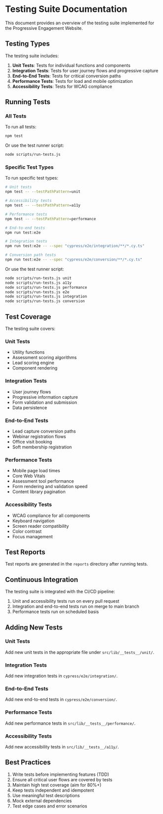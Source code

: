 # Testing Suite Documentation

This document provides an overview of the testing suite implemented for the Progressive Engagement Website.

## Testing Types

The testing suite includes:

1. **Unit Tests**: Tests for individual functions and components
2. **Integration Tests**: Tests for user journey flows and progressive capture
3. **End-to-End Tests**: Tests for critical conversion paths
4. **Performance Tests**: Tests for load and mobile optimization
5. **Accessibility Tests**: Tests for WCAG compliance

## Running Tests

### All Tests

To run all tests:

```bash
npm test
```

Or use the test runner script:

```bash
node scripts/run-tests.js
```

### Specific Test Types

To run specific test types:

```bash
# Unit tests
npm test -- --testPathPattern=unit

# Accessibility tests
npm test -- --testPathPattern=a11y

# Performance tests
npm test -- --testPathPattern=performance

# End-to-end tests
npm run test:e2e

# Integration tests
npm run test:e2e -- --spec "cypress/e2e/integration/**/*.cy.ts"

# Conversion path tests
npm run test:e2e -- --spec "cypress/e2e/conversion/**/*.cy.ts"
```

Or use the test runner script:

```bash
node scripts/run-tests.js unit
node scripts/run-tests.js a11y
node scripts/run-tests.js performance
node scripts/run-tests.js e2e
node scripts/run-tests.js integration
node scripts/run-tests.js conversion
```

## Test Coverage

The testing suite covers:

### Unit Tests

- Utility functions
- Assessment scoring algorithms
- Lead scoring engine
- Component rendering

### Integration Tests

- User journey flows
- Progressive information capture
- Form validation and submission
- Data persistence

### End-to-End Tests

- Lead capture conversion paths
- Webinar registration flows
- Office visit booking
- Soft membership registration

### Performance Tests

- Mobile page load times
- Core Web Vitals
- Assessment tool performance
- Form rendering and validation speed
- Content library pagination

### Accessibility Tests

- WCAG compliance for all components
- Keyboard navigation
- Screen reader compatibility
- Color contrast
- Focus management

## Test Reports

Test reports are generated in the `reports` directory after running tests.

## Continuous Integration

The testing suite is integrated with the CI/CD pipeline:

1. Unit and accessibility tests run on every pull request
2. Integration and end-to-end tests run on merge to main branch
3. Performance tests run on scheduled basis

## Adding New Tests

### Unit Tests

Add new unit tests in the appropriate file under `src/lib/__tests__/unit/`.

### Integration Tests

Add new integration tests in `cypress/e2e/integration/`.

### End-to-End Tests

Add new end-to-end tests in `cypress/e2e/conversion/`.

### Performance Tests

Add new performance tests in `src/lib/__tests__/performance/`.

### Accessibility Tests

Add new accessibility tests in `src/lib/__tests__/a11y/`.

## Best Practices

1. Write tests before implementing features (TDD)
2. Ensure all critical user flows are covered by tests
3. Maintain high test coverage (aim for 80%+)
4. Keep tests independent and idempotent
5. Use meaningful test descriptions
6. Mock external dependencies
7. Test edge cases and error scenarios